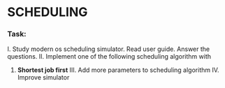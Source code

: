 # SCHEDULING
### Task:
I. Study modern os scheduling simulator. Read user guide. Answer the questions.
II. Implement one of the following scheduling algorithm with
1. **Shortest job first**
III. Add more parameters to scheduling algorithm
IV. Improve simulator
